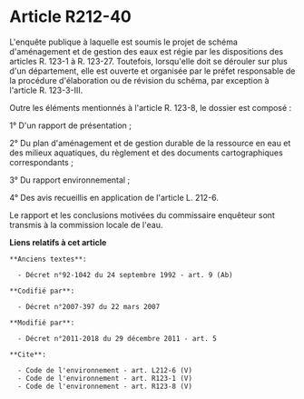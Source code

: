 # Article R212-40

L'enquête publique à laquelle est soumis le projet de schéma d'aménagement et de gestion des eaux est régie par les
dispositions des articles R. 123-1 à R. 123-27. Toutefois, lorsqu'elle doit se dérouler sur plus d'un département, elle est
ouverte et organisée par le préfet responsable de la procédure d'élaboration ou de révision du schéma, par exception à
l'article R. 123-3-III. 

Outre les éléments mentionnés à l'article R. 123-8, le dossier est composé : 

1° D'un rapport de présentation ; 

2° Du plan d'aménagement et de gestion durable de la ressource en eau et des milieux aquatiques, du règlement et des
documents cartographiques correspondants ; 

3° Du rapport environnemental ; 

4° Des avis recueillis en application de l'article L. 212-6. 

Le rapport et les conclusions motivées du commissaire enquêteur sont transmis à la commission locale de l'eau.

**Liens relatifs à cet article**

	**Anciens textes**:

	  - Décret n°92-1042 du 24 septembre 1992 - art. 9 (Ab)

	**Codifié par**:

	  - Décret n°2007-397 du 22 mars 2007

	**Modifié par**:

	  - Décret n°2011-2018 du 29 décembre 2011 - art. 5

	**Cite**:

	  - Code de l'environnement - art. L212-6 (V)
	  - Code de l'environnement - art. R123-1 (V)
	  - Code de l'environnement - art. R123-8 (V)
